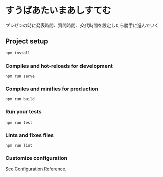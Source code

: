 # すうぱあたいまあしすてむ
プレゼンの時に発表時間、質問時間、交代時間を設定したら勝手に進んでいく

## Project setup
```
npm install
```

### Compiles and hot-reloads for development
```
npm run serve
```

### Compiles and minifies for production
```
npm run build
```

### Run your tests
```
npm run test
```

### Lints and fixes files
```
npm run lint
```

### Customize configuration
See [Configuration Reference](https://cli.vuejs.org/config/).
